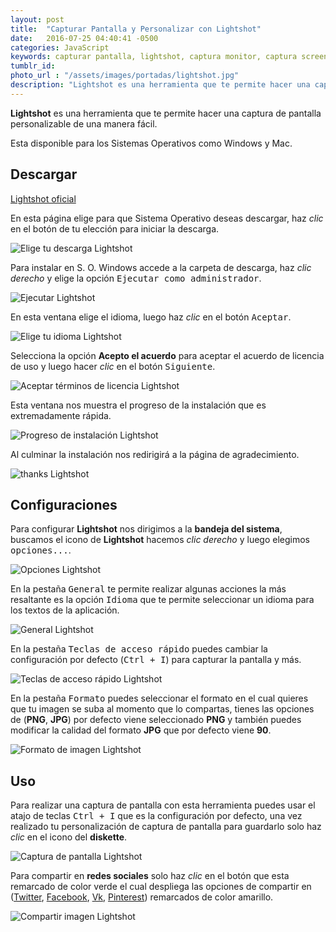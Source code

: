 ```yaml
---
layout: post
title:  "Capturar Pantalla y Personalizar con Lightshot"
date:   2016-07-25 04:40:41 -0500
categories: JavaScript
keywords: capturar pantalla, lightshot, captura monitor, captura screen
tumblr_id: 
photo_url : "/assets/images/portadas/lightshot.jpg"
description: "Lightshot es una herramienta que te permite hacer una captura de pantalla personalizable de una manera fácil"
---
```

**Lightshot** es una herramienta que te permite hacer una captura de pantalla personalizable de una manera fácil.

Esta disponible para los Sistemas Operativos como Windows y Mac.

## Descargar 

<a class="btn btn-link" href="https://app.prntscr.com/es/">Lightshot oficial</a>

En esta página elige para que Sistema Operativo deseas descargar, haz <em>clic</em> en el botón de tu elección para iniciar la descarga.

![Elige tu descarga Lightshot](/assets/images/posts/lightshot/elige_descarga.png)

Para instalar en S. O. Windows accede  a la carpeta de descarga, haz <em>clic derecho</em> y elige la opción <kbd>Ejecutar como administrador</kbd>.

![Ejecutar Lightshot](/assets/images/posts/lightshot/ejecutar_lightshot.png)

En esta ventana elige el idioma, luego haz <em>clic</em> en el botón <kbd>Aceptar</kbd>.

![Elige tu idioma Lightshot](/assets/images/posts/lightshot/elige_idioma.png)

Selecciona la opción **Acepto el acuerdo** para aceptar el acuerdo de licencia de uso y luego hacer <em>clic</em> en el botón <kbd>Siguiente</kbd>.

![Aceptar términos de licencia Lightshot](/assets/images/posts/lightshot/aceptar_terminos_licencia.png)

Esta ventana nos muestra el progreso de la instalación que es extremadamente rápida.

![Progreso de instalación Lightshot](/assets/images/posts/lightshot/final_instalacion_lightshot.png)

Al culminar la instalación nos redirigirá a la página de agradecimiento.

![thanks Lightshot](/assets/images/posts/lightshot/thanks_lightshot.png)

## Configuraciones

Para configurar **Lightshot** nos dirigimos a la **bandeja del sistema**, buscamos el icono de **Lightshot** hacemos <em>clic derecho</em> y luego elegimos <kbd>opciones...</kbd>.

![Opciones Lightshot](/assets/images/posts/lightshot/opciones_lightshot.png)

En la pestaña <kbd>General</kbd> te permite realizar algunas acciones la más resaltante es la opción <kbd>Idioma</kbd> que te permite seleccionar un idioma para los textos de la aplicación.

![General Lightshot](/assets/images/posts/lightshot/general_lightshot.png)

En la pestaña <kbd>Teclas de acceso rápido</kbd> puedes cambiar la configuración por defecto (<kbd>Ctrl + I</kbd>) para capturar la pantalla y más.

![Teclas de acceso rápido Lightshot](/assets/images/posts/lightshot/teclas_acceso_rapido_lightshot.png)

En la pestaña <kbd>Formato</kbd> puedes seleccionar el formato en el cual quieres que tu imagen se suba al momento que lo compartas, tienes las opciones de (**PNG**, **JPG**) por defecto viene seleccionado **PNG** y también puedes modificar la calidad del formato **JPG** que por defecto viene **90**.

![Formato de imagen Lightshot](/assets/images/posts/lightshot/formato_lightshot.png)

## Uso

Para realizar una captura de pantalla con esta herramienta puedes usar el atajo de teclas <kbd>Ctrl + I</kbd> que es la configuración por defecto, una vez realizado tu personalización de captura de pantalla para guardarlo solo haz <em>clic</em> en el icono del **diskette**.

![Captura de pantalla Lightshot](/assets/images/posts/lightshot/captura_pantalla_lightshot.png)

Para compartir en **redes sociales** solo haz <em>clic</em> en el botón que esta remarcado de color verde el cual despliega las opciones de compartir en ([Twitter](https://twitter.com), [Facebook](https://www.facebook.com), [Vk](https://new.vk.com/), [Pinterest](https://es.pinterest.com/)) remarcados de color amarillo.

![Compartir imagen  Lightshot](/assets/images/posts/lightshot/compartir_lightshot.png)

